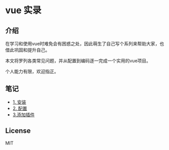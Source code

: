 # vue 实录
## 介绍
在学习和使用vue时难免会有困惑之处，因此萌生了自己写个系列来帮助大家，也借此巩固和提升自己。  

本文将罗列各类常见问题，并从配置到编码逐一完成一个实用的vue项目。  

个人能力有限，欢迎指正。

## 笔记
* [1. 安装](https://github.com/molysama/vue-practice/blob/master/readme/1.%E5%AE%89%E8%A3%85.md)
* [2. 配置](https://github.com/molysama/vue-practice/blob/master/readme/2.%E9%85%8D%E7%BD%AE.md)
* [3.添加插件](https://github.com/molysama/vue-practice/blob/master/readme/3.%E6%B7%BB%E5%8A%A0%E6%8F%92%E4%BB%B6.md)


## License
MIT